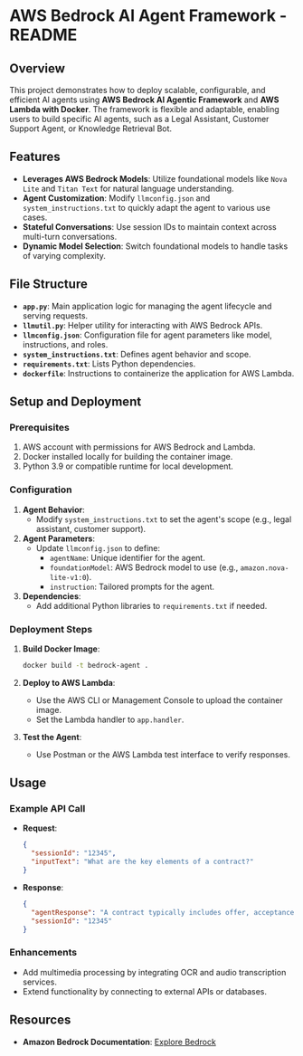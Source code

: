 # AWS Bedrock AI Agent Framework - README

## Overview

This project demonstrates how to deploy scalable, configurable, and efficient AI agents using **AWS Bedrock AI Agentic Framework** and **AWS Lambda with Docker**. The framework is flexible and adaptable, enabling users to build specific AI agents, such as a Legal Assistant, Customer Support Agent, or Knowledge Retrieval Bot.

## Features

- **Leverages AWS Bedrock Models**: Utilize foundational models like `Nova Lite` and `Titan Text` for natural language understanding.
- **Agent Customization**: Modify `llmconfig.json` and `system_instructions.txt` to quickly adapt the agent to various use cases.
- **Stateful Conversations**: Use session IDs to maintain context across multi-turn conversations.
- **Dynamic Model Selection**: Switch foundational models to handle tasks of varying complexity.

## File Structure

- **`app.py`**: Main application logic for managing the agent lifecycle and serving requests.
- **`llmutil.py`**: Helper utility for interacting with AWS Bedrock APIs.
- **`llmconfig.json`**: Configuration file for agent parameters like model, instructions, and roles.
- **`system_instructions.txt`**: Defines agent behavior and scope.
- **`requirements.txt`**: Lists Python dependencies.
- **`dockerfile`**: Instructions to containerize the application for AWS Lambda.

## Setup and Deployment

### Prerequisites

1. AWS account with permissions for AWS Bedrock and Lambda.
2. Docker installed locally for building the container image.
3. Python 3.9 or compatible runtime for local development.

### Configuration

1. **Agent Behavior**:
   - Modify `system_instructions.txt` to set the agent's scope (e.g., legal assistant, customer support).
2. **Agent Parameters**:
   - Update `llmconfig.json` to define:
     - `agentName`: Unique identifier for the agent.
     - `foundationModel`: AWS Bedrock model to use (e.g., `amazon.nova-lite-v1:0`).
     - `instruction`: Tailored prompts for the agent.
3. **Dependencies**:
   - Add additional Python libraries to `requirements.txt` if needed.

### Deployment Steps

1. **Build Docker Image**:
   ```bash
   docker build -t bedrock-agent .
   ```

2. **Deploy to AWS Lambda**:
   - Use the AWS CLI or Management Console to upload the container image.
   - Set the Lambda handler to `app.handler`.

3. **Test the Agent**:
   - Use Postman or the AWS Lambda test interface to verify responses.

## Usage

### Example API Call

- **Request**:
  ```json
  {
    "sessionId": "12345",
    "inputText": "What are the key elements of a contract?"
  }
  ```
- **Response**:
  ```json
  {
    "agentResponse": "A contract typically includes offer, acceptance, consideration, and mutual agreement.",
    "sessionId": "12345"
  }
  ```

### Enhancements

- Add multimedia processing by integrating OCR and audio transcription services.
- Extend functionality by connecting to external APIs or databases.

## Resources

- **Amazon Bedrock Documentation**: [Explore Bedrock](https://aws.amazon.com/bedrock)


